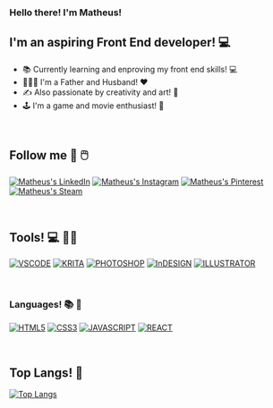 ### Hello there! I'm Matheus!

## I'm an aspiring Front End developer! :computer:	

- :books: Currently learning and enproving my front end skills! :computer:
- :family_man_woman_boy: I'm a Father and Husband! :heart:
- :writing_hand: Also passionate by creativity and art! :art:
- :joystick: I'm a game and movie enthusiast! :movie_camera:

<br />

## Follow me :iphone: :computer_mouse:
[![Matheus's LinkedIn](https://img.shields.io/badge/LinkedIn-0077B5?style=for-the-badge&logo=linkedin&logoColor=white)](https://www.linkedin.com/in/matheusbquadros/)
[![Matheus's Instagram](https://img.shields.io/badge/Instagram-E4405F?style=for-the-badge&logo=instagram&logoColor=white)](https://www.instagram.com/matheusbq.art/)
[![Matheus's Pinterest](https://img.shields.io/badge/Pinterest-%23E60023.svg?&style=for-the-badge&logo=Pinterest&logoColor=white)](https://br.pinterest.com/baptistadequadros)
[![Matheus's Steam](https://img.shields.io/badge/Steam-000000?style=for-the-badge&logo=steam&logoColor=white)](https://steamcommunity.com/id/faylexbr/)

<br />

## Tools! :computer: :artist:
[![VSCODE](https://img.shields.io/badge/Visual_Studio_Code-0078D4?style=for-the-badge&logo=visual%20studio%20code&logoColor=white)]()
[![KRITA](https://img.shields.io/badge/Krita-203759?style=for-the-badge&logo=krita&logoColor=EEF37B)]()
[![PHOTOSHOP](https://img.shields.io/badge/Adobe%20Photoshop-31A8FF?style=for-the-badge&logo=Adobe%20Photoshop&logoColor=black)]()
[![InDESIGN](https://img.shields.io/badge/Adobe%20InDesign-FF3366?style=for-the-badge&logo=Adobe%20InDesign&logoColor=white)]()
[![ILLUSTRATOR](https://img.shields.io/badge/Adobe%20Illustrator-FF9A00?style=for-the-badge&logo=adobe%20illustrator&logoColor=white)]()

<br />

### Languages! :books: :metal: 

[![HTML5](https://img.shields.io/badge/HTML5-E34F26?style=for-the-badge&logo=html5&logoColor=white)]()
[![CSS3](https://img.shields.io/badge/CSS3-1572B6?style=for-the-badge&logo=css3&logoColor=white)]()
[![JAVASCRIPT](https://img.shields.io/badge/JavaScript-323330?style=for-the-badge&logo=javascript&logoColor=F7DF1E)]()
[![REACT](https://img.shields.io/badge/React-20232A?style=for-the-badge&logo=react&logoColor=61DAFB)]()

<br />

## Top Langs! :mag_right:

[![Top Langs](https://github-readme-stats.vercel.app/api/top-langs/?username=anuraghazra&layout=compact)](https://github.com/anuraghazra/github-readme-stats)

